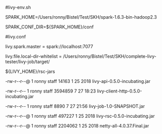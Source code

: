 #livy-env.sh

SPARK_HOME=/Users/ronny/Bistel/Test/SKH/spark-1.6.3-bin-hadoop2.3

SPARK_CONF_DIR=${SPARK_HOME}/conf

#livy.conf

livy.spark.master = spark://localhost:7077

livy.file.local-dir-whitelist = /Users/ronny/Bistel/Test/SKH/complete-livy-tester/livy-job/target/

${LIVY_HOME}/rsc-jars

-rw-r--r--@  1 ronny  staff    14163  1 25  2018 livy-api-0.5.0-incubating.jar

-rw-r--r--   1 ronny  staff  3594859  7 27 18:23 livy-client-http-0.5.0-incubating.jar

-rw-r--r--   1 ronny  staff     8890  7 27 21:56 livy-job-1.0-SNAPSHOT.jar

-rw-r--r--@  1 ronny  staff   497227  1 25  2018 livy-rsc-0.5.0-incubating.jar

-rw-r--r--@  1 ronny  staff  2204062  1 25  2018 netty-all-4.0.37.Final.jar
